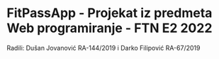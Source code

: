 # FitPassApp - Projekat iz predmeta Web programiranje - FTN E2 2022
Radili: Dušan Jovanović RA-144/2019 i Darko Filipović RA-67/2019